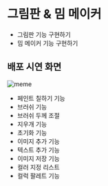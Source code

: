# 그림판 & 밈 메이커 
* 그림판 기능 구현하기
* 밈 메이커 기능 구현하기


## 배포 시연 화면
![meme](https://user-images.githubusercontent.com/102123710/192119850-16970613-d533-4772-b4ab-be0f55e385ed.GIF)
* 페인트 칠하기 기능 
* 브러쉬 기능 
* 브러쉬 두께 조절 
* 지우개 기능 
* 초기화 기능 
* 이미지 추가 기능 
* 텍스트 추가 기능
* 이미지 저장 기능
* 컬러 지정 리스트
* 컬럭 팔레트 기능
